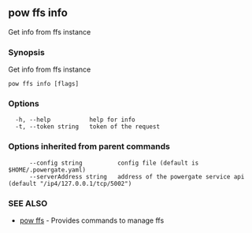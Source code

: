 ## pow ffs info

Get info from ffs instance

### Synopsis

Get info from ffs instance

```
pow ffs info [flags]
```

### Options

```
  -h, --help           help for info
  -t, --token string   token of the request
```

### Options inherited from parent commands

```
      --config string          config file (default is $HOME/.powergate.yaml)
      --serverAddress string   address of the powergate service api (default "/ip4/127.0.0.1/tcp/5002")
```

### SEE ALSO

* [pow ffs](pow_ffs.md)	 - Provides commands to manage ffs

